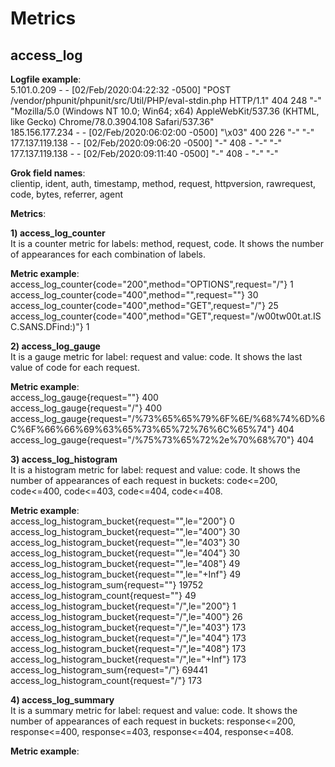 # Metrics

## access_log

**Logfile example**:    
5.101.0.209 - - [02/Feb/2020:04:22:32 -0500] "POST /vendor/phpunit/phpunit/src/Util/PHP/eval-stdin.php HTTP/1.1" 404 248 "-" "Mozilla/5.0 (Windows NT 10.0; Win64; x64) AppleWebKit/537.36 (KHTML, like Gecko) Chrome/78.0.3904.108 Safari/537.36"    
185.156.177.234 - - [02/Feb/2020:06:02:00 -0500] "\x03" 400 226 "-" "-"     
177.137.119.138 - - [02/Feb/2020:09:06:20 -0500] "-" 408 - "-" "-"        
177.137.119.138 - - [02/Feb/2020:09:11:40 -0500] "-" 408 - "-" "-"     
     
**Grok field names**:    
clientip, ident, auth, timestamp, method, request, httpversion, rawrequest, code, bytes, referrer, agent       

**Metrics**:  

**1) access_log_counter**      
It is a counter metric for labels: method, request, code. It shows the number of appearances for each combination of labels.     

**Metric example**:        
access_log_counter{code="200",method="OPTIONS",request="/"} 1       
access_log_counter{code="400",method="",request=""} 30        
access_log_counter{code="400",method="GET",request="/"} 25       
access_log_counter{code="400",method="GET",request="/w00tw00t.at.ISC.SANS.DFind:)"} 1       

**2) access_log_gauge**      
It is a gauge metric for label: request and value: code. It shows the last value of code for each request.      

**Metric example**:        
access_log_gauge{request=""} 400      
access_log_gauge{request="/"} 400       
access_log_gauge{request="/%73%65%65%79%6F%6E/%68%74%6D%6C%6F%66%66%69%63%65%73%65%72%76%6C%65%74"} 404       
access_log_gauge{request="/%75%73%65%72%2e%70%68%70"} 404        

**3) access_log_histogram**      
It is a histogram metric for label: request and value: code. It shows the number of appearances of each request in buckets: code<=200, code<=400, code<=403, code<=404, code<=408.        

**Metric example**:      
access_log_histogram_bucket{request="",le="200"} 0        
access_log_histogram_bucket{request="",le="400"} 30        
access_log_histogram_bucket{request="",le="403"} 30        
access_log_histogram_bucket{request="",le="404"} 30        
access_log_histogram_bucket{request="",le="408"} 49        
access_log_histogram_bucket{request="",le="+Inf"} 49        
access_log_histogram_sum{request=""} 19752        
access_log_histogram_count{request=""} 49        
access_log_histogram_bucket{request="/",le="200"} 1         
access_log_histogram_bucket{request="/",le="400"} 26        
access_log_histogram_bucket{request="/",le="403"} 173        
access_log_histogram_bucket{request="/",le="404"} 173        
access_log_histogram_bucket{request="/",le="408"} 173        
access_log_histogram_bucket{request="/",le="+Inf"} 173        
access_log_histogram_sum{request="/"} 69441        
access_log_histogram_count{request="/"} 173        

**4) access_log_summary**      
It is a summary metric for label: request and value: code. It shows the number of appearances of each request in buckets: response<=200, response<=400, response<=403, response<=404, response<=408.        

**Metric example**:      

